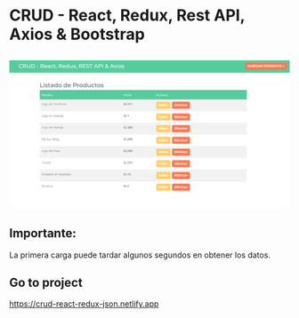 # CRUD - React, Redux, Rest API, Axios & Bootstrap
![imagen-demo](./public/demo.png)
---
## Importante:
La primera carga puede tardar algunos segundos en obtener los datos.
## Go to project
https://crud-react-redux-json.netlify.app